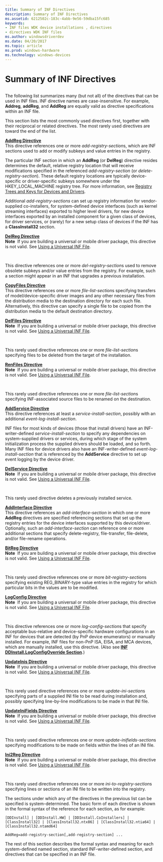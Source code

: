```yaml
---
title: Summary of INF Directives
description: Summary of INF Directives
ms.assetid: 6212502c-183c-4abb-9e56-59dba15fc685
keywords:
- INF files WDK device installations , directives
- directives WDK INF files
ms.author: windowsdriverdev
ms.date: 04/20/2017
ms.topic: article
ms.prod: windows-hardware
ms.technology: windows-devices
---
```


# Summary of INF Directives


## <a href="" id="ddk-summary-of-inf-directives-dg"></a>


The following list summarizes many (but not all) of the directives that can be used in INF files. INF directive names are case-insensitive. For example, **Addreg**, **addReg**, and **AddReg** are equally valid as directive specifications within an INF file.

This section lists the most commonly used directives first, together with their reciprocal or related directives. The most rarely used directives are toward the end of the list.

<a href="" id="addreg-directive"></a>[**AddReg Directive**](inf-addreg-directive.md)  
This directive references one or more *add-registry-section*s, which are INF sections used to add or modify subkeys and value entries in the registry.

The particular INF section in which an **AddReg** (or **DelReg**) directive resides determines the default, relative registry location that will receive modifications specified in the referenced *add-registry-section* (or *delete-registry-section*). These default registry locations are typically device-specific or driver-specific subkeys somewhere under the HKEY\_LOCAL\_MACHINE registry tree. For more information, see [Registry Trees and Keys for Devices and Drivers](registry-trees-and-keys.md).

Additional *add-registry-sections* can set up registry information for vendor-supplied co-installers, for system-defined device interfaces (such as kernel streaming interfaces) exported to higher level drivers, for new device interfaces exported by an installed component for a given class of devices, for driver services, or (rarely) for a new setup class of devices if the INF has a **ClassInstall32** section.

<a href="" id="delreg-directive"></a>[**DelReg Directive**](inf-delreg-directive.md)  
**Note**  If you are building a universal or mobile driver package, this directive is not valid. See [Using a Universal INF File](using-a-configurable-inf-file.md).

 

This directive references one or more *del-registry-section*s used to remove obsolete subkeys and/or value entries from the registry. For example, such a section might appear in an INF that upgrades a previous installation.

<a href="" id="copyfiles-directive"></a>[**CopyFiles Directive**](inf-copyfiles-directive.md)  
This directive references one or more *file-list-section*s specifying transfers of model/device-specific driver images and any other necessary files from the distribution media to the destination directory for each such file. Alternatively, this directive can specify a single file to be copied from the distribution media to the default destination directory.

<a href="" id="delfiles-directive"></a>[**DelFiles Directive**](inf-delfiles-directive.md)  
**Note**  If you are building a universal or mobile driver package, this directive is not valid. See [Using a Universal INF File](using-a-configurable-inf-file.md).

 

This rarely used directive references one or more *file-list-section*s specifying files to be deleted from the target of the installation.

<a href="" id="renfiles-directive"></a>[**RenFiles Directive**](inf-renfiles-directive.md)  
**Note**  If you are building a universal or mobile driver package, this directive is not valid. See [Using a Universal INF File](using-a-configurable-inf-file.md).

 

This rarely used directive references one or more *file-list-section*s specifying INF-associated source files to be renamed on the destination.

<a href="" id="addservice-directive"></a>[**AddService Directive**](inf-addservice-directive.md)  
This directive references at least a *service-install-section*, possibly with an additional *event-log-install-section*.

INF files for most kinds of devices (those that install drivers) have an INF-writer-defined *service-install-section* to specify any dependencies on system-supplied drivers or services, during which stage of the system initialization process the supplied drivers should be loaded, and so forth. Many INF files for device drivers also have an INF-writer-defined *event-log-install-section* that is referenced by the **AddService** directive to set up event logging by the device driver.

<a href="" id="delservice-directive"></a>[**DelService Directive**](inf-delservice-directive.md)  
**Note**  If you are building a universal or mobile driver package, this directive is not valid. See [Using a Universal INF File](using-a-configurable-inf-file.md).

 

This rarely used directive deletes a previously installed service.

<a href="" id="addinterface-directive"></a>[**AddInterface Directive**](inf-addinterface-directive.md)  
This directive references an *add-interface-section* in which one or more **AddReg** directives are specified referencing sections that set up the registry entries for the device interfaces supported by this device/driver. Optionally, such an *add-interface-section* can reference one or more additional sections that specify delete-registry, file-transfer, file-delete, and/or file-rename operations.

<a href="" id="bitreg-directive"></a>[**BitReg Directive**](inf-bitreg-directive.md)  
**Note**  If you are building a universal or mobile driver package, this directive is not valid. See [Using a Universal INF File](using-a-configurable-inf-file.md).

 

This rarely used directive references one or more *bit-registry-section*s specifying existing REG\_BINARY-type value entries in the registry for which particular bits in the values are to be modified.

<a href="" id="logconfig-directive"></a>[**LogConfig Directive**](inf-logconfig-directive.md)  
**Note**  If you are building a universal or mobile driver package, this directive is not valid. See [Using a Universal INF File](using-a-configurable-inf-file.md).

 

This directive references one or more *log-config-section*s that specify acceptable bus-relative and device-specific hardware configurations in an INF for devices that are detected (by PnP device enumerators) or manually installed. For example, INF files for non-PnP ISA, EISA, and MCA devices, which are manually installed, use this directive. (Also see [**INF DDInstall.LogConfigOverride Section**](inf-ddinstall-logconfigoverride-section.md).)

<a href="" id="updateinis-directive"></a>[**UpdateInis Directive**](inf-updateinis-directive.md)  
**Note**  If you are building a universal or mobile driver package, this directive is not valid. See [Using a Universal INF File](using-a-configurable-inf-file.md).

 

This rarely used directive references one or more *update-ini-section*s specifying parts of a supplied INI file to be read during installation and, possibly specifying line-by-line modifications to be made in that INI file.

<a href="" id="updateinifields-directive"></a>[**UpdateIniFields Directive**](inf-updateinifields-directive.md)  
**Note**  If you are building a universal or mobile driver package, this directive is not valid. See [Using a Universal INF File](using-a-configurable-inf-file.md).

 

This rarely used directive references one or more *update-inifields-section*s specifying modifications to be made on fields within the lines of an INI file.

<a href="" id="ini2reg-directive"></a>[**Ini2Reg Directive**](inf-ini2reg-directive.md)  
**Note**  If you are building a universal or mobile driver package, this directive is not valid. See [Using a Universal INF File](using-a-configurable-inf-file.md).

 

This rarely used directive references one or more *ini-to-registry-section*s specifying lines or sections of an INI file to be written into the registry.

The sections under which any of the directives in the previous list can be specified is system-determined. The basic form of each directive is shown in the formal syntax of the reference for each section, as for example:

``` syntax
[DDInstall] | [DDInstall.HW] | [DDInstall.CoInstallers] | 
[ClassInstall32] | [ClassInstall32.ntx86] | [ClassInstall32.ntia64] | [ClassInstall32.ntamd64]

AddReg=add-registry-section[,add-registry-section] ...
```

The rest of this section describes the formal syntax and meaning for each system-defined named section, standard INF-writer-defined section, and directives that can be specified in an INF file.

 

 





